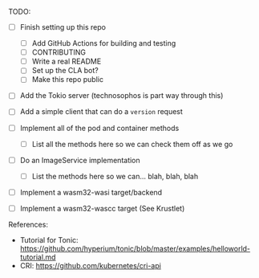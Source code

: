 TODO:

- [ ] Finish setting up this repo
  - [ ] Add GitHub Actions for building and testing
  - [ ] CONTRIBUTING
  - [ ] Write a real README
  - [ ] Set up the CLA bot?
  - [ ] Make this repo public
- [ ] Add the Tokio server (technosophos is part way through this)
- [ ] Add a simple client that can do a `version` request
- [ ] Implement all of the pod and container methods
  - [ ] List all the methods here so we can check them off as we go
- [ ] Do an ImageService implementation
  - [ ] List the methods here so we can... blah, blah, blah
- [ ] Implement a wasm32-wasi target/backend
- [ ] Implement a wasm32-wascc target (See Krustlet)


References:

- Tutorial for Tonic: https://github.com/hyperium/tonic/blob/master/examples/helloworld-tutorial.md
- CRI: https://github.com/kubernetes/cri-api
